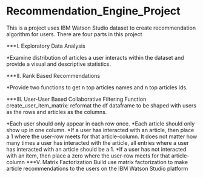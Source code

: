 # Recommendation_Engine_Project
This is a project uses IBM Watson Studio dataset to create recommendation algorithm for users. There are four parts in this project

***I. Exploratory Data Analysis

*Examine distribution of articles a user interacts within the dataset and provide a visual and descriptive statistics.

***II. Rank Based Recommendations

*Provide two functions to get n top articles names and n top articles ids.

***III. User-User Based Collaborative Filtering Function create_user_item_matrix: reformat the df dataframe to be shaped with users as the rows and articles as the columns.

*Each user should only appear in each row once.
*Each article should only show up in one column.
*If a user has interacted with an article, then place a 1 where the user-row meets for that article-column. It does not matter how many times a user has interacted with the article, all entries where a user has interacted with an article should be a 1.
*If a user has not interacted with an item, then place a zero where the user-row meets for that article-column
***V. Matrix Factorization Build use matrix factorization to make article recommendations to the users on the IBM Watson Studio platform
